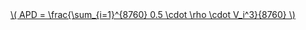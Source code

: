 <a href="/eco2_guide_center/1.%20ECO2%20Logic%20Guide/Hee1_Equation_List.html" class="equation-link" target="_blank" rel="noopener noreferrer">
  \( APD = \frac{\sum_{i=1}^{8760} 0.5 \cdot \rho \cdot V_i^3}{8760} \) 
</a>

